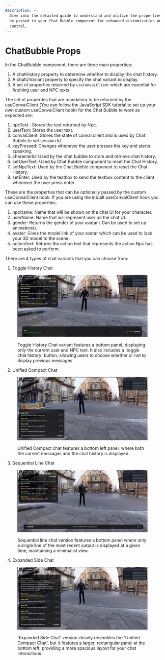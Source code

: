 ```yaml
---
description: >-
  Dive into the detailed guide to understand and utilize the properties that can
  be passed to your Chat Bubble component for enhanced customization and
  control.
---
```


# ChatBubble Props

In the ChatBubble component, there are three main properties:

1. A chatHistory property to determine whether to display the chat history.
2. A chatUiVariant property to specify the chat variant to display.
3. A set of properties returned by `useConvaiClient` which are essential for fetching user and NPC texts.

The set of properties that are mandatory to be returned by the useConvaiClient (You can follow the JavaScript SDK tutorial to set up your own custom useConvaiClient hook) for the Chat Bubble to work as expected are:

1. npcText : Stores the text returned by Npc.
2. userText: Stores the user text.
3. convaiClient: Stores the state of convai client and is used by Chat Bubble to set session Id.
4. keyPressed: Changes whenever the user presses the key and starts speaking.
5. characterId: Used by the chat bubble to store and retrieve chat history.
6. setUserText: Used by Chat Bubble component to reset the Chat History.
7. setNpcText: Used by the Chat Bubble component to reset the Chat History.
8. setEnter: Used by the textbox to send the textbox content to the client whenever the user press enter.

These are the properties that can be optionally passed by the custom useConvaiClient hook. If you are using the inbuilt useConvaiClient hook you can use these properties:

1. npcName: Name that will be shown on the chat UI for your character.
2. userName: Name that will represent user on the chat UI.
3. gender: Returns the gender of your avatar ( Can be used to set up animations).
4. avatar: Gives the model link of your avatar which can be used to load your 3D model to the scene.
5. actionText:  Returns the action text that represents the action Npc has been asked to perform.

There are 4 types of chat variants that you can choose from:

1. Toggle History Chat&#x20;

<figure><img src="../../.gitbook/assets/Screenshot (110).png" alt=""><figcaption><p>Toggle History Chat variant features a bottom panel, displaying only the current user and NPC text. It also includes a 'toggle chat history' button, allowing users to choose whether or not to display previous messages.</p></figcaption></figure>

2. Unified Compact Chat

<figure><img src="../../.gitbook/assets/Screenshot (111).png" alt=""><figcaption><p>Unified Compact chat features a bottom left panel, where both the current messages and the chat history is displayed.</p></figcaption></figure>

3. Sequential Line Chat

<figure><img src="../../.gitbook/assets/Screenshot (112).png" alt=""><figcaption><p>Sequential line chat version features a bottom panel where only a single line of the most recent output is displayed at a given time, maintaining a minimalist view.</p></figcaption></figure>

4. Expanded Side Chat

<figure><img src="../../.gitbook/assets/Screenshot (113).png" alt=""><figcaption><p>'Expanded Side Chat' version closely resembles the 'Unified Compact Chat', but it features a larger, rectangular panel at the bottom left, providing a more spacious layout for your chat interactions.</p></figcaption></figure>
